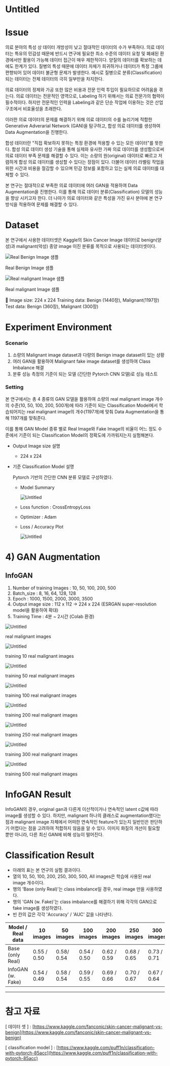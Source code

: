 # Untitled

# Issue

의료 분야의 특성 상 데이터 개방성이 낮고 절대적인 데이터의 수가 부족하다. 의료 데이터는 특유의 민감성 때문에 반드시 연구에 필요한 최소 수준의 데이터 요청 및 폐쇄된 환경에서만 활용이 가능해 데이터 접근이 매우 제한적이다. 양질의 데이터를 확보하는 데에도 한계가 있다. 질병의 특성 때문에 데이터 자체가 희귀하거나 데이터가 특정 그룹에 편향되어 있어 데이터 불균형 문제가 발생한다. 예시로 질병으로 분류(Classification)되는 데이터는 전체 데이터의 극히 일부만을 차지한다.

의료 데이터의 정제와 가공 또한 많은 비용과 전문 인력 투입이 필요하므로 어려움을 겪는다. 의료 데이터는 전문적인 영역으로, Labeling 하기 위해서는 의료 전문가의 협력이 필수적이다. 하지만 전문적인 인력을 Labeling과 같은 단순 작업에 이용하는 것은 산업 구조에서 비효율성을 초래한다.

이러한 의료 데이터의 문제를 해결하기 위해 의료 데이터의 수를 늘리기에 적합한 Generative Adverarial Network (GAN)을 탐구하고, 합성 의료 데이터를 생성하여 Data Augmentation을 진행한다.

합성 데이터란 "직접 확보하지 못하는 특정 환경에 적용할 수 있는 모든 데이터"를 뜻한다. 합성 의료 데이터 생성 기술을 통해 실제와 유사한 가짜 의료 데이터를 생성함으로써 의료 데이터 부족 문제를 해결할 수 있다. 이는 소량의 원(original) 데이터로 빠르고 저렴하게 합성 의료 데이터를 생성할 수 있다는 장점이 있다. 더불어 데이터 라벨링 작업을 위한 시간과 비용을 절감할 수 있으며 민감 정보를 포함하고 있는 실제 의료 데이터를 대체할 수 있다.

본 연구는 절대적으로 부족한 의료 데이터에 여러 GAN을 적용하여 Data Augmentation을 진행한다. 이를 통해 의료 데이터 분류(Classification) 모델의 성능을 향상 시키고자 한다. 더 나아가 의료 데이터와 같은 특성을 가진 유사 분야에 본 연구 방식을 적용하여 문제를 해결할 수 있다.

# Dataset

본 연구에서 사용한 데이터셋은 Kaggle의 Skin Cancer Image 데이터로 benign(양성)과 malignant(악성) 종양 image 이진 분류를 목적으로 사용되는 데이터셋이다.  

![Real Benign Image 샘플 ](images/t0.png)

Real Benign Image 샘플

![Real malignant Image 샘플](images/t1.png)

Real malignant Image 샘플

<aside>
📎 Image size: 224 x 224
Training data: Benign (1440장), Malignant(1197장)
Test data: Benign (360장), Malignant (300장)

</aside>

# Experiment Environment

### S**cenario**

1. 소량의 Malignant image dataset과 다량의 Benign image dataset이 있는 상황
2. 여러 GAN을 활용하여 Malignant fake image dataset를 생성하여 Class Imbalance 해결
3. 분류 성능 측정의 기준이 되는 모델 (간단한 Pytorch CNN 모델)로 성능 테스트

### Setting

본 연구에서는 총 4 종류의 GAN 모델을 활용하여 소량의 real malignant image 개수의 수준(10, 50, 100, 200, 500개)에 따라 기준이 되는 Classification Model에서 학습되어지는 real malignant image의 개수(1197개)에 맞춰 Data Augmentation을 통해 1197개를 맞춰준다.

이를 통해 GAN Model 종류 별로 Real Image와 Fake Image의 비율이 어느 정도 수준에서 기준이 되는 Classification Model의 정확도에 가까워지는지 실험해본다.

- Output Image size 설명
    - 224 x 224
- 기준 Classification Model 설명

    Pytorch 기반의 간단한 CNN 분류 모델로 구성하였다.

    - Model Summary

        ![Untitled](images/t2.png)

    - Loss function : CrossEntropyLoss
    - Optimizer : Adam
    - Loss / Accuracy Plot

        ![Untitled](images/t3.png)


# 4) GAN Augmentation

## InfoGAN

1. Number of training Images : 10, 50, 100, 200, 500
2. Batch_size : 8, 16, 64, 128, 128
3. Epoch : 1000, 1500, 2000, 3000, 3500
4. Output image size : 112 x 112 → 224 x 224 (ESRGAN super-resolution model을 활용하여 확대)
5. Training Time : 4분 ~ 2시간 (Colab 환경)

![Untitled](images/t4.png)

real malignant images

![Untitled](images/t5.png)

training 10 real malignant images

![Untitled](images/t6.png)

training 50 real malignant images

![Untitled](images/t7.png)

training 100 real malignant images

![Untitled](images/t8.png)

training 200 real malignant images

![Untitled](images/t9.png)

training 250 real malignant images

![Untitled](images/t10.png)

training 300 real malignant images

![Untitled](images/t11.png)

training 500 real malignant images

# InfoGAN Result

InfoGAN의 경우, original gan과 다른게 이산적이거나 연속적인 latent c값에 따라 image를 생성할 수 있다. 하지만, malignant 하나의 클래스로 augmentation했다는 점과 malignant image 자체에서 어떠한 연속적인 feature가 있는지 일반인은 판단하기 어렵다는 점을 고려하여 적합하지 않음을 알 수 있다. 이미지 화질의 개선이 필요할 뿐만 아니라, 다른 최신 GAN에 비해 성능이 떨어진다.

# Classification Result

- 아래의 표는 본 연구의 실험 결과이다.
- 열의 10, 50, 100, 200, 250, 300, 500, All images은 학습에 사용된 real image 개수이다.
- 행의 'Base (only Real)'는 class imbalance일 경우, real image 만을 사용하였다.
- 행의 'GAN (w. Fake)'는 class imbalance를 해결하기 위해 각각의 GAN으로 fake image를 생성하였다.
- 빈 칸의 값은 각각 'Accuracy' / 'AUC' 값을 나타낸다.

| Model / Real data | 10 images | 50 images | 100 images | 200 images | 250 images | 300 images | 500 images | All images |
| --- | --- | --- | --- | --- | --- | --- | --- | --- |
| Base (only Real) | 0.55 / 0.50 | 0.58/ 0.54 | 0.54 / 0.50 | 0.62 / 0.59 | 0.68 / 0.65 | 0.73 / 0.71 | 0.81 / 0.81 | 0.83 / 0.83 |
| InfoGAN (w. Fake) | 0.54 / 0.49 | 0.58 / 0.54 | 0.59 / 0.55 | 0.69 / 0.66 | 0.70 / 0.67 | 0.67 / 0.64 | 0.79 / 0.77 | - |

---

# 참고 자료

[ 데이터 셋 ] : [https://www.kaggle.com/fanconic/skin-cancer-malignant-vs-benign](https://www.kaggle.com/fanconic/skin-cancer-malignant-vs-benign)

[ classification model ] : [https://www.kaggle.com/puff1n/classification-with-pytorch-85acc](https://www.kaggle.com/puff1n/classification-with-pytorch-85acc)
